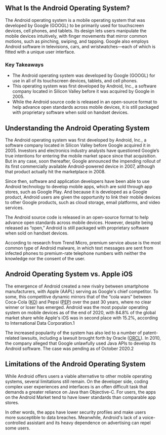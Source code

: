 ## What Is the Android Operating System?

The Android operating system is a mobile operating system that was developed by Google (GOOGL) to be primarily used for touchscreen devices, cell phones, and tablets. Its design lets users manipulate the mobile devices intuitively, with finger movements that mirror common motions, such as pinching, swiping, and tapping. Google also employs Android software in televisions, cars, and wristwatches—each of which is fitted with a unique user interface.

### Key Takeaways

-   The Android operating system was developed by Google (GOOGL) for use in all of its touchscreen devices, tablets, and cell phones.
-   This operating system was first developed by Android, Inc., a software company located in Silicon Valley before it was acquired by Google in 2005.
-   While the Android source code is released in an open-source format to help advance open standards across mobile devices, it is still packaged with proprietary software when sold on handset devices.

## Understanding the Android Operating System

The Android operating system was first developed by Android, Inc., a software company located in Silicon Valley before Google acquired it in 2005. Investors and electronics industry analysts have questioned Google’s true intentions for entering the mobile market space since that acquisition. But in any case, soon thereafter, Google announced the impending rollout of its first commercially available Android-powered device in 2007, although that product actually hit the marketplace in 2008.

Since then, software and application developers have been able to use Android technology to develop mobile apps, which are sold through app stores, such as Google Play. And because it is developed as a Google product, Android users are given the opportunity to link their mobile devices to other Google products, such as cloud storage, email platforms, and video services.

The Android source code is released in an open-source format to help advance open standards across mobile devices. However, despite being released as “open,” Android is still packaged with proprietary software when sold on handset devices.

According to research from Trend Micro, premium service abuse is the most common type of Android malware, in which text messages are sent from infected phones to premium-rate telephone numbers with neither the knowledge nor the consent of the user.

## Android Operating System vs. Apple iOS

The emergence of Android created a new rivalry between smartphone manufacturers, with Apple (AAPL) serving as Google's chief competitor. To some, this competitive dynamic mirrors that of the “cola wars” between Coca-Cola ([KO](https://www.investopedia.com/markets/quote?tvwidgetsymbol=ko)) and Pepsi ([PEP](https://www.investopedia.com/markets/quote?tvwidgetsymbol=pep)) over the past 30 years, where no clear winner or loser has emerged. Android was the most popular operating system on mobile devices as of the end of 2020, with 84.8% of the global market share while Apple's iOS was in second place with 15.2%, according to International Data Corporation.1

The increased popularity of the system has also led to a number of patent-related lawsuits, including a lawsuit brought forth by Oracle ([ORCL](https://www.investopedia.com/markets/quote?tvwidgetsymbol=orcl)). In 2010, the company alleged that Google unlawfully used Java APIs to develop its Android software. The case was pending as of October 2020.2

## Limitations of the Android Operating System

While Android offers users a viable alternative to other mobile operating systems, several limitations still remain. On the developer side, coding complex user experiences and interfaces is an often difficult task that demands a greater reliance on Java than Objective-C. For users, the apps on the Android Market tend to have lower standards than comparable app stores.

In other words, the apps have lower security profiles and make users more susceptible to data breaches. Meanwhile, Android's lack of a voice-controlled assistant and its heavy dependence on advertising can repel some users.